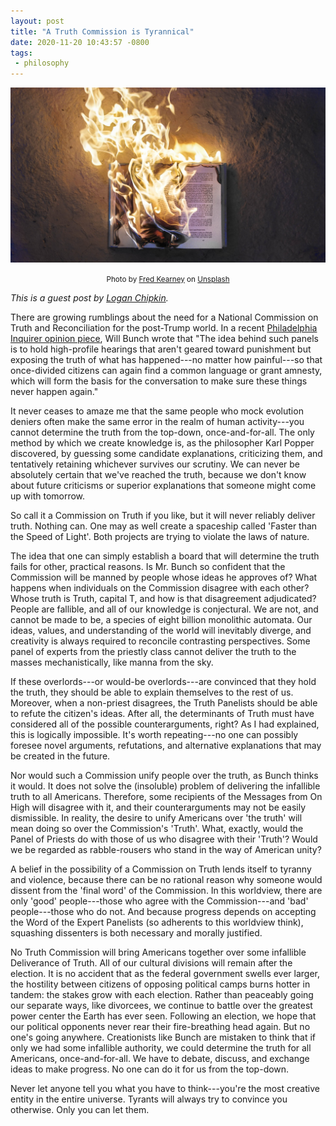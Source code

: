 ```yaml
---
layout: post
title: "A Truth Commission is Tyrannical"
date: 2020-11-20 10:43:57 -0800
tags:
 - philosophy
---
```


![burning book](/img/fred-kearney-enkfvvZkKv0-unsplash.jpg)

<p style="text-align: center;">
  <small>
    Photo by <a href="https://unsplash.com/@fredasem">Fred Kearney</a> on <a href="https://unsplash.com/s/photos/book-burning">Unsplash</a>
  </small>
</p>

*This is a guest post by [Logan Chipkin](https://twitter.com/ChipkinLogan).*

There are growing rumblings about the need for a National Commission on Truth and Reconciliation for the post-Trump world. In a recent [Philadelphia Inquirer opinion piece](https://www.inquirer.com/columnists/attytood/trump-pardon-prosecute-truth-commission-election-2020-20201020.html), Will Bunch wrote that "The idea behind such panels is to hold high-profile hearings that aren't geared toward punishment but exposing the truth of what has happened---no matter how painful---so that once-divided citizens can again find a common language or grant amnesty, which will form the basis for the conversation to make sure these things never happen again."

It never ceases to amaze me that the same people who mock evolution deniers often make the same error in the realm of human activity---you cannot determine the truth from the top-down, once-and-for-all. The only method by which we create knowledge is, as the philosopher Karl Popper discovered, by guessing some candidate explanations, criticizing them, and tentatively retaining whichever survives our scrutiny. We can never be absolutely certain that we've reached the truth, because we don't know about future criticisms or superior explanations that someone might come up with tomorrow. 

So call it a Commission on Truth if you like, but it will never reliably deliver truth. Nothing can. One may as well create a spaceship called 'Faster than the Speed of Light'. Both projects are trying to violate the laws of nature.

The idea that one can simply establish a board that will determine the truth fails for other, practical reasons. Is Mr. Bunch so confident that the Commission will be manned by people whose ideas he approves of? What happens when individuals on the Commission disagree with each other? Whose truth is Truth, capital T, and how is that disagreement adjudicated? People are fallible, and all of our knowledge is conjectural. We are not, and cannot be made to be, a species of eight billion monolithic automata. Our ideas, values, and understanding of the world will inevitably diverge, and creativity is always required to reconcile contrasting perspectives. Some panel of experts from the priestly class cannot deliver the truth to the masses mechanistically, like manna from the sky. 

If these overlords---or would-be overlords---are convinced that they hold the truth, they should be able to explain themselves to the rest of us. Moreover, when a non-priest disagrees, the Truth Panelists should be able to refute the citizen's ideas. After all, the determinants of Truth must have considered all of the possible counterarguments, right? As I had explained, this is logically impossible. It's worth repeating---no one can possibly foresee novel arguments, refutations, and alternative explanations that may be created in the future.

Nor would such a Commission unify people over the truth, as Bunch thinks it would. It does not solve the (insoluble) problem of delivering the infallible truth to all Americans. Therefore, some recipients of the Messages from On High will disagree with it, and their counterarguments may not be easily dismissible. In reality, the desire to unify Americans over 'the truth' will mean doing so over the Commission's 'Truth'. What, exactly, would the Panel of Priests do with those of us who disagree with their 'Truth'? Would we be regarded as rabble-rousers who stand in the way of American unity?

A belief in the possibility of a Commission on Truth lends itself to tyranny and violence, because there can be no rational reason why someone would dissent from the 'final word' of the Commission. In this worldview, there are only 'good' people---those who agree with the Commission---and 'bad' people---those who do not. And because progress depends on accepting the Word of the Expert Panelists (so adherents to this worldview think), squashing dissenters is both necessary and morally justified.

No Truth Commission will bring Americans together over some infallible Deliverance of Truth. All of our cultural divisions will remain after the election. It is no accident that as the federal government swells ever larger, the hostility between citizens of opposing political camps burns hotter in tandem: the stakes grow with each election. Rather than peaceably going our separate ways, like divorcees, we continue to battle over the greatest power center the Earth has ever seen. Following an election, we hope that our political opponents never rear their fire-breathing head again. But no one's going anywhere. Creationists like Bunch are mistaken to think that if only we had some infallible authority, we could determine the truth for all Americans, once-and-for-all. We have to debate, discuss, and exchange ideas to make progress. No one can do it for us from the top-down. 

Never let anyone tell you what you have to think---you're the most creative entity in the entire universe. Tyrants will always try to convince you otherwise. Only you can let them.
